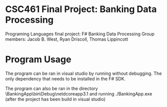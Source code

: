 # CSC461 Final Project: Banking Data Processing

Programing Languages final project: F# Banking Data Processing
Group members: Jacob B. West, Ryan Driscoll, Thomas Lippincott

# Program Usage
The program can be ran in visual studio by running without debugging. The only dependency that needs to be installed in the F# SDK.

The program can also be ran in the directory \BankingApp\bin\Debug\netdcoreapp3.1 and running ./BankingApp.exe (after the project has been build in visual studio)

